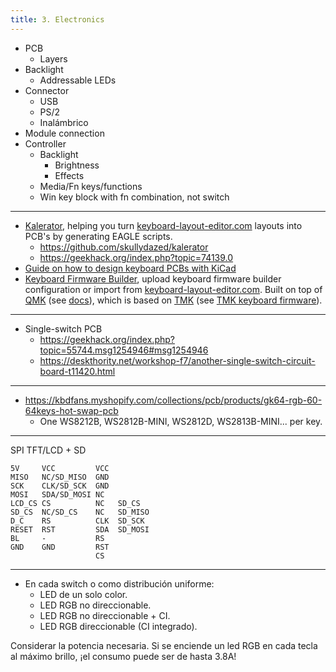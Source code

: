 ```yaml
---
title: 3. Electronics
---
```


- PCB
  - Layers
- Backlight
  - Addressable LEDs
- Connector
  - USB
  - PS/2
  - Inalámbrico
- Module connection
- Controller
  - Backlight
    - Brightness
	- Effects
  - Media/Fn keys/functions
  - Win key block with fn combination, not switch

---

- [Kalerator](http://kalerator.clueboard.co/), helping you turn [keyboard-layout-editor.com](http://www.keyboard-layout-editor.com/) layouts into PCB's by generating EAGLE scripts.
  - https://github.com/skullydazed/kalerator
  - https://geekhack.org/index.php?topic=74139.0
- [Guide on how to design keyboard PCBs with KiCad](https://github.com/ruiqimao/keyboard-pcb-guide)
- [Keyboard Firmware Builder](http://www.kbfirmware.com/), upload keyboard firmware builder configuration or import from [keyboard-layout-editor.com](http://www.keyboard-layout-editor.com/). Built on top of [QMK](http://qmk.fm/) (see [docs](https://docs.qmk.fm/)), which is based on [TMK](http://github.com/tmk/tmk_keyboard) (see [TMK keyboard firmware](https://geekhack.org/index.php?topic=41989.0)).

---

- Single-switch PCB
  - https://geekhack.org/index.php?topic=55744.msg1254946#msg1254946
  - https://deskthority.net/workshop-f7/another-single-switch-circuit-board-t11420.html

---

- https://kbdfans.myshopify.com/collections/pcb/products/gk64-rgb-60-64keys-hot-swap-pcb
  - One WS8212B, WS2812B-MINI, WS2812D, WS2813B-MINI... per key.

---

SPI TFT/LCD + SD

```
5V     VCC         VCC
MISO   NC/SD_MISO  GND
SCK    CLK/SD_SCK  GND
MOSI   SDA/SD_MOSI NC
LCD_CS CS          NC   SD_CS
SD_CS  NC/SD_CS    NC   SD_MISO
D_C    RS          CLK  SD_SCK
RESET  RST         SDA  SD_MOSI
BL     -           RS
GND    GND         RST
                   CS
```

---

- En cada switch o como distribución uniforme:
  - LED de un solo color.
  - LED RGB no direccionable.
  - LED RGB no direccionable + CI.
  - LED RGB direccionable (CI integrado).

Considerar la potencia necesaria. Si se enciende un led RGB en cada tecla al máximo brillo, ¡el consumo puede ser de hasta 3.8A!
